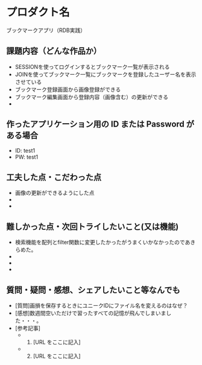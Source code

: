 # プロダクト名
ブックマークアプリ（RDB実践）

## 課題内容（どんな作品か）

- SESSIONを使ってログインするとブックマーク一覧が表示される
- JOINを使ってブックマーク一覧にブックマークを登録したユーザー名を表示させている
- ブックマーク登録画面から画像登録ができる
- ブックマーク編集画面から登録内容（画像含む）の更新ができる
- 

## 作ったアプリケーション用の ID または Password がある場合

- ID: test1
- PW: test1

## 工夫した点・こだわった点

- 画像の更新ができるようにした点
- 
- 

## 難しかった点・次回トライしたいこと(又は機能)

- 検索機能を配列とfilter関数に変更したかったがうまくいかなかったのであきらめた。
- 
- 
- 

## 質問・疑問・感想、シェアしたいこと等なんでも

- [質問]画損を保存するときにユニークIDにファイル名を変えるのはなぜ？
- [感想]数週間空いただけで習ったすべての記憶が飛んでしまいました・・・。
- [参考記事]
  - 1. [URL をここに記入]
  - 2. [URL をここに記入]
